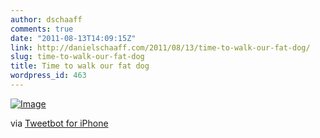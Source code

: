```yaml
---
author: dschaaff
comments: true
date: "2011-08-13T14:09:15Z"
link: http://danielschaaff.com/2011/08/13/time-to-walk-our-fat-dog/
slug: time-to-walk-our-fat-dog
title: Time to walk our fat dog
wordpress_id: 463
---
```


[![Image](http://posterous.com/getfile/files.posterous.com/danielschaaff/JstdeedcJAtaGJAbnjeanysaBIfrnjlogwhrmlaaIpeJCCwmnrIluxvxlaiE/image.jpg.scaled500.jpg)](http://posterous.com/getfile/files.posterous.com/danielschaaff/JstdeedcJAtaGJAbnjeanysaBIfrnjlogwhrmlaaIpeJCCwmnrIluxvxlaiE/image.jpg.scaled1000.jpg)

  

via [Tweetbot for iPhone](http://tapbots.com/tweetbot)
